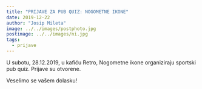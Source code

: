 ```yaml
---
title: "PRIJAVE ZA PUB QUIZ: NOGOMETNE IKONE"
date: 2019-12-22
author: "Josip Mileta"
image: ../../images/postphoto.jpg
postimage: ../../images/ni.jpg
tags:
  - prijave
---
```


U subotu, 28.12.2019, u kafiću Retro, Nogometne ikone organiziraju sportski pub quiz. Prijave su otvorene.

Veselimo se vašem dolasku!

